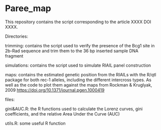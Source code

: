 # Paree_map

This repository contains the script corresponding to the article XXXX DOI XXXX.

Directories:

trimming: contains the script used to verify the presence of the Bcg1 site in 2b-Rad sequence and trim them to the 36 bp inserted sample DNA fragment

simulations: contains the script used to simulate RIAIL panel construction

maps: contains the estimated genetic position from the RIAILs with the R/qtl package for both rec-1 alleles, including the different intercross types. As well as the code to plot them against the maps from Rockman & Kruglyak, 2009 https://doi.org/10.1371/journal.pgen.1000419

files:

gini&AUC.R: the R functions used to calculate the Lorenz curves, gini coefficients, and the relative Area Under the Curve (AUC)

utils.R: some useful R function


